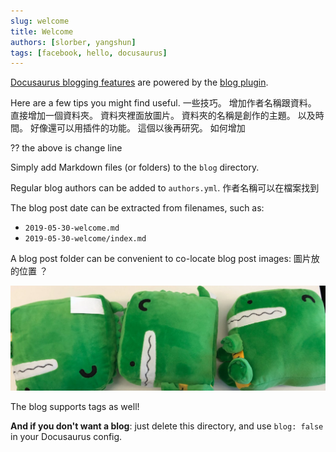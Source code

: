 ```yaml
---
slug: welcome
title: Welcome
authors: [slorber, yangshun]
tags: [facebook, hello, docusaurus]
---
```


[Docusaurus blogging features](https://docusaurus.io/docs/blog) are powered by the [blog plugin](https://docusaurus.io/docs/api/plugins/@docusaurus/plugin-content-blog).

Here are a few tips you might find useful.
一些技巧。
增加作者名稱跟資料。 
直接增加一個資料夾。 資料夾裡面放圖片。 
資料夾的名稱是創作的主題。 以及時間。 
好像還可以用插件的功能。 這個以後再研究。 
如何增加 
 
 ?? the above is change line

<!-- truncate -->

Simply add Markdown files (or folders) to the `blog` directory.

Regular blog authors can be added to `authors.yml`.
作者名稱可以在檔案找到

The blog post date can be extracted from filenames, such as:

- `2019-05-30-welcome.md`
- `2019-05-30-welcome/index.md`

A blog post folder can be convenient to co-locate blog post images:
圖片放的位置 ？

![Docusaurus Plushie](./docusaurus-plushie-banner.jpeg)

The blog supports tags as well!

**And if you don't want a blog**: just delete this directory, and use `blog: false` in your Docusaurus config.
